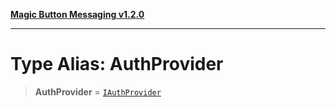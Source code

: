 [**Magic Button Messaging v1.2.0**](../README.md)

***

# Type Alias: AuthProvider

> **AuthProvider** = [`IAuthProvider`](../interfaces/IAuthProvider.md)

